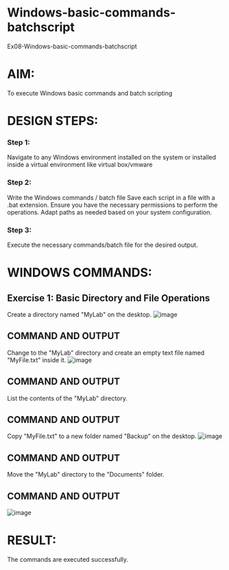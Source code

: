 # Windows-basic-commands-batchscript
Ex08-Windows-basic-commands-batchscript

# AIM:
To execute Windows basic commands and batch scripting

# DESIGN STEPS:

### Step 1:

Navigate to any Windows environment installed on the system or installed inside a virtual environment like virtual box/vmware 

### Step 2:

Write the Windows commands / batch file
Save each script in a file with a .bat extension.
Ensure you have the necessary permissions to perform the operations.
Adapt paths as needed based on your system configuration.
### Step 3:

Execute the necessary commands/batch file for the desired output. 




# WINDOWS COMMANDS:
## Exercise 1: Basic Directory and File Operations
Create a directory named "MyLab" on the desktop.
![image](https://github.com/user-attachments/assets/b2cb039a-e679-4290-a37d-30a9cc7e79e0)

## COMMAND AND OUTPUT

Change to the "MyLab" directory and create an empty text file named "MyFile.txt" inside it.
![image](https://github.com/user-attachments/assets/172ce6d5-d0ac-44a9-b1d6-a132a16dfb90)

## COMMAND AND OUTPUT

List the contents of the "MyLab" directory.


## COMMAND AND OUTPUT

Copy "MyFile.txt" to a new folder named "Backup" on the desktop.
![image](https://github.com/user-attachments/assets/12a8b5e9-3298-49c8-9c73-0d587ea4b0e9)


## COMMAND AND OUTPUT

Move the "MyLab" directory to the "Documents" folder.


## COMMAND AND OUTPUT

![image](https://github.com/user-attachments/assets/bb9931e7-b895-4374-9ccb-6a01804c1c15)


# RESULT:
The commands are executed successfully.

